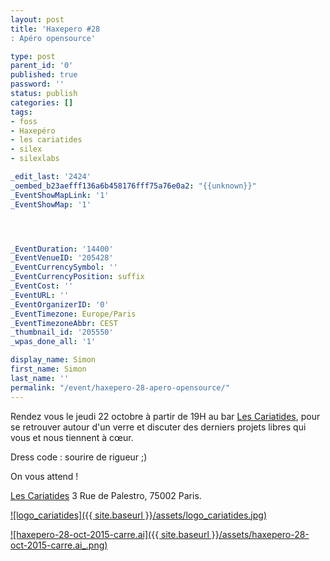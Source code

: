 ```yaml
---
layout: post
title: 'Haxepero #28
: Apéro opensource'

type: post
parent_id: '0'
published: true
password: ''
status: publish
categories: []
tags:
- foss
- Haxepéro
- les cariatides
- silex
- silexlabs

_edit_last: '2424'
_oembed_b23aefff136a6b458176fff75a76e0a2: "{{unknown}}"
_EventShowMapLink: '1'
_EventShowMap: '1'




_EventDuration: '14400'
_EventVenueID: '205428'
_EventCurrencySymbol: ''
_EventCurrencyPosition: suffix
_EventCost: ''
_EventURL: ''
_EventOrganizerID: '0'
_EventTimezone: Europe/Paris
_EventTimezoneAbbr: CEST
_thumbnail_id: '205550'
_wpas_done_all: '1'

display_name: Simon
first_name: Simon
last_name: ''
permalink: "/event/haxepero-28-apero-opensource/"
---
```


Rendez vous le jeudi 22 octobre à partir de 19H au bar [Les Cariatides](http://www.lescariatides.com/), pour se retrouver autour d'un verre et discuter des derniers projets libres qui vous et nous tiennent à cœur.



Dress code
: sourire de rigueur ;)

On vous attend !

[Les Cariatides](http://www.lescariatides.com/) 3 Rue de Palestro, 75002 Paris.

[![logo_cariatides]({{ site.baseurl }}/assets/logo_cariatides.jpg)](https://www.silexlabs.org/wp-content/uploads/2015/08/logo_cariatides.jpg)

[![haxepero-28-oct-2015-carre.ai]({{ site.baseurl }}/assets/haxepero-28-oct-2015-carre.ai_.png)](https://www.silexlabs.org/wp-content/uploads/2015/09/haxepero-28-oct-2015-carre.ai_.png)